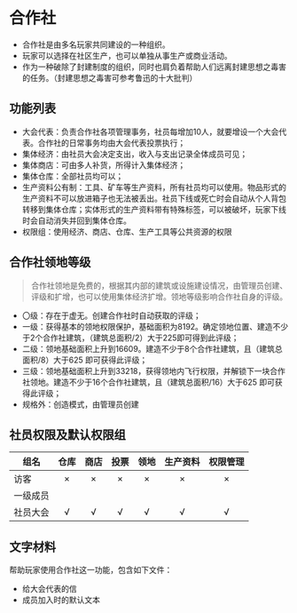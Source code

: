 # 合作社
- 合作社是由多名玩家共同建设的一种组织。 
- 玩家可以选择在社区生产，也可以单独从事生产或商业活动。 
- 作为一种破除了封建制度的组织，同时也肩负着帮助人们远离封建思想之毒害的任务。（封建思想之毒害可参考鲁迅的十大批判） 
 
## 功能列表 
- 大会代表：负责合作社各项管理事务，社员每增加10人，就要增设一个大会代表。合作社的日常事务均由大会代表投票执行； 
- 集体经济：由社员大会决定支出，收入与支出记录全体成员可见； 
- 集体商店：可由多人补货，所得计入集体经济； 
- 集体仓库：全部社员均可以； 
- 生产资料公有制：工具、矿车等生产资料，所有社员均可以使用。物品形式的生产资料不可以放进箱子也无法被丢出。社员下线或死亡时会自动从个人背包转移到集体仓库；实体形式的生产资料带有特殊标签，可以被破坏，玩家下线时会自动消失并回到集体仓库。 
- 权限组：使用经济、商店、仓库、生产工具等公共资源的权限 
 
## 合作社领地等级 
> 合作社领地是免费的，根据其内部的建筑或设施建设情况，由管理员创建、评级和扩增，也可以使用集体经济扩增。领地等级影响合作社自身的评级。 
- 〇级：存在于虚无。创建合作社时自动获取的评级； 
- 一级：获得基本的领地权限保护，基础面积为8192。确定领地位置、建造不少于2个合作社建筑，（建筑总面积/2）大于225即可得到此评级； 
- 二级：领地基础面积上升到16609。建造不少于8个合作社建筑，且（建筑总面积/8）大于625 即可获得此评级； 
- 三级：领地基础面积上升到33218，获得领地内飞行权限，并解锁下一块合作社领地。建造不少于16个合作社建筑，且（建筑总面积/16）大于625 即可获得此评级； 
- 规格外：创造模式，由管理员创建 
 
## 社员权限及默认权限组 
 
组名|仓库|商店|投票|领地|生产资料|权限管理| 
---|:--:|:--:|:--:|:--:|:--:|:--:| 
访客| × | × | × | × | × | × | 
一级成员| | 
社员大会| √ | √ | √ | √ | √ | √ | 
 
## 文字材料 
帮助玩家使用合作社这一功能，包含如下文件： 
- 给大会代表的信 
- 成员加入时的默认文本